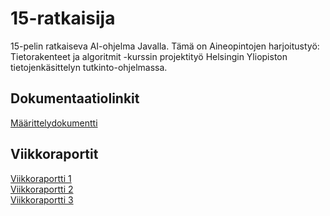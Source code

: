 # 15-ratkaisija

15-pelin ratkaiseva AI-ohjelma Javalla. Tämä on Aineopintojen harjoitustyö: Tietorakenteet ja algoritmit -kurssin projektityö Helsingin Yliopiston tietojenkäsittelyn tutkinto-ohjelmassa.

## Dokumentaatiolinkit

[Määrittelydokumentti](https://github.com/uradora/15-solver/blob/main/documentation/maarittelydokumentti.md)  

## Viikkoraportit

[Viikkoraportti 1](https://github.com/uradora/15-solver/blob/main/documentation/viikkoraportti_1.md)  
[Viikkoraportti 2](https://github.com/uradora/15-solver/blob/main/documentation/viikkoraportti_2.md)  
[Viikkoraportti 3](https://github.com/uradora/15-solver/blob/main/documentation/viikkoraportti_3.md) 